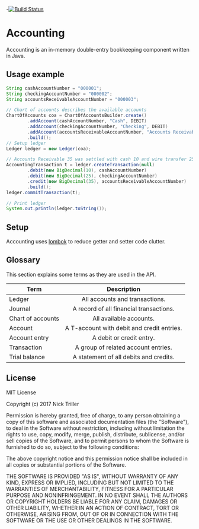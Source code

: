 -[![Build Status](https://travis-ci.org/Nick-Triller/accounting.svg?branch=master)](https://travis-ci.org/Nick-Triller/accounting)

# Accounting
Accounting is an in-memory double-entry bookkeeping component written in Java.

## Usage example
```Java
String cashAccountNumber = "000001";
String checkingAccountNumber = "000002";
String accountsReceivableAccountNumber = "000003";

// Chart of accounts describes the available accounts
ChartOfAccounts coa = ChartOfAccountsBuilder.create()
        .addAccount(cashAccountNumber, "Cash", DEBIT)
        .addAccount(checkingAccountNumber, "Checking", DEBIT)
        .addAccount(accountsReceivableAccountNumber, "Accounts Receivable", DEBIT)
        .build();
// Setup ledger
Ledger ledger = new Ledger(coa);

// Accounts Receivable 35 was settled with cash 10 and wire transfer 25
AccountingTransaction t = ledger.createTransaction(null)
        .debit(new BigDecimal(10), cashAccountNumber)
        .debit(new BigDecimal(25), checkingAccountNumber)
        .credit(new BigDecimal(35), accountsReceivableAccountNumber)
        .build();
ledger.commitTransaction(t);

// Print ledger
System.out.println(ledger.toString());
```

## Setup

Accounting uses [lombok](https://projectlombok.org/) to reduce getter and setter code clutter.

## Glossary

This section explains some terms as they are used in the API.

| Term              | Description                                 |
| ----------------- |:-------------------------------------------:|
| Ledger            | All accounts and transactions.              |
| Journal           | A record of all financial transactions.     |
| Chart of accounts | All available accounts.                     |
| Account           | A T-account with debit and credit entries.  |
| Account entry     | A debit or credit entry.                    |
| Transaction       | A group of related account entries.         |
| Trial balance     | A statement of all debits and credits.      |

## License

MIT License

Copyright (c) 2017 Nick Triller

Permission is hereby granted, free of charge, to any person obtaining a copy
of this software and associated documentation files (the "Software"), to deal
in the Software without restriction, including without limitation the rights
to use, copy, modify, merge, publish, distribute, sublicense, and/or sell
copies of the Software, and to permit persons to whom the Software is
furnished to do so, subject to the following conditions:

The above copyright notice and this permission notice shall be included in all
copies or substantial portions of the Software.

THE SOFTWARE IS PROVIDED "AS IS", WITHOUT WARRANTY OF ANY KIND, EXPRESS OR
IMPLIED, INCLUDING BUT NOT LIMITED TO THE WARRANTIES OF MERCHANTABILITY,
FITNESS FOR A PARTICULAR PURPOSE AND NONINFRINGEMENT. IN NO EVENT SHALL THE
AUTHORS OR COPYRIGHT HOLDERS BE LIABLE FOR ANY CLAIM, DAMAGES OR OTHER
LIABILITY, WHETHER IN AN ACTION OF CONTRACT, TORT OR OTHERWISE, ARISING FROM,
OUT OF OR IN CONNECTION WITH THE SOFTWARE OR THE USE OR OTHER DEALINGS IN THE
SOFTWARE.
